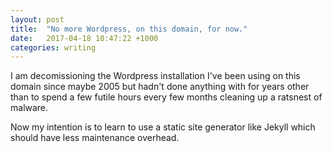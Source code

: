 ```yaml
---
layout: post
title:  "No more Wordpress, on this domain, for now."
date:   2017-04-18 10:47:22 +1000
categories: writing
---
```

 I am decomissioning the Wordpress installation I've been using on this domain since maybe 2005 but hadn't done anything with for years other than to spend a few futile hours every few months cleaning up a ratsnest of malware. 

 Now my intention is to learn to use a static site generator like Jekyll which should have less maintenance overhead.
